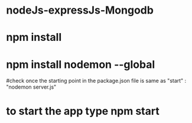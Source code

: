 # nodeJs-expressJs-Mongodb
# npm install
# npm install nodemon --global
#check once the starting point in the package.json file is same as "start" : "nodemon server.js"
# to start the app type npm start

